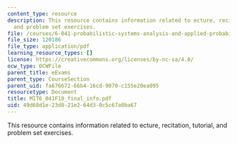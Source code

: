 ```yaml
---
content_type: resource
description: This resource contains information related to ecture, recitation, tutorial,
  and problem set exercises.
file: /courses/6-041-probabilistic-systems-analysis-and-applied-probability-fall-2010/49d68d1e23d821e264d30c5c67a0ba67_MIT6_041F10_final_info.pdf
file_size: 120186
file_type: application/pdf
learning_resource_types: []
license: https://creativecommons.org/licenses/by-nc-sa/4.0/
ocw_type: OCWFile
parent_title: eExams
parent_type: CourseSection
parent_uid: fa676672-66b4-16cd-9070-c155e20ea095
resourcetype: Document
title: MIT6_041F10_final_info.pdf
uid: 49d68d1e-23d8-21e2-64d3-0c5c67a0ba67
---
```

This resource contains information related to ecture, recitation, tutorial, and problem set exercises.